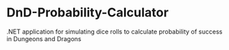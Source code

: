 # DnD-Probability-Calculator
.NET application for simulating dice rolls to calculate probability of success in Dungeons and Dragons
